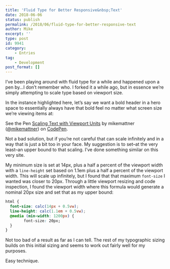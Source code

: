 ```yaml
---
title: 'Fluid Type for Better Responsive&nbsp;Text'
date: 2018-06-06
status: publish
permalink: /2018/06/fluid-type-for-better-responsive-text
author: Mike
excerpt: ''
type: post
id: 9941
category:
    - Entries
tag:
    - Development
post_format: []
---
```

I’ve been playing around with fluid type for a while and happened upon a pen by…I don’t remember who. I forked it a while ago, but in essence we’re simply attempting to scale type based on viewport size.

In the instance highlighted here, let’s say we want a bold header in a hero space to essentially always have that bold feel no matter what screen size we’re viewing items at:

See the Pen [Scaling Text with Viewport Units](https://codepen.io/mikemattner/pen/vrKoGO/) by mikemattner ([@mikemattner](https://codepen.io/mikemattner)) on [CodePen](https://codepen.io).


Not a bad solution, but if you’re not careful that can scale infinitely and in a way that is just a bit too in your face. My suggestion is to set–at the very least–an upper bound to that scaling. I’ve done something similar on this very site.

My minimum size is set at 14px, plus a half a percent of the viewport width with a `line-height` set based on 1.1em plus a half a percent of the viewport width. This will scale up infinitely, but I found that that maximum `font-size` I wanted was closer to 20px. Through a little viewport resizing and code inspection, I found the viewport width where this formula would generate a nominal 20px size and set that as my upper bound:

```css
html {
  font-size: calc(14px + 0.5vw);
  line-height: calc(1.1em + 0.5vw);
  @media (min-width: 1200px) {
        font-size: 20px;
  }
}
```

Not too bad of a result as far as I can tell. The rest of my typographic sizing builds on this initial sizing and seems to work out fairly well for my purposes.

Easy technique.